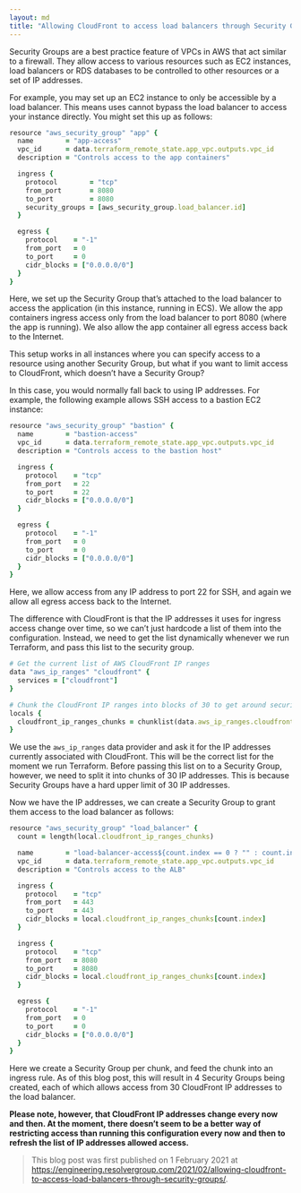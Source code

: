 ```yaml
---
layout: md
title: "Allowing CloudFront to access load balancers through Security Groups"
---
```


Security Groups are a best practice feature of VPCs in AWS that act similar to a firewall. They allow access to various resources such as EC2 instances, load balancers or RDS databases to be controlled to other resources or a set of IP addresses.

For example, you may set up an EC2 instance to only be accessible by a load balancer. This means uses cannot bypass the load balancer to access your instance directly. You might set this up as follows:

```ruby
resource "aws_security_group" "app" {
  name        = "app-access"
  vpc_id      = data.terraform_remote_state.app_vpc.outputs.vpc_id
  description = "Controls access to the app containers"

  ingress {
    protocol        = "tcp"
    from_port       = 8080
    to_port         = 8080
    security_groups = [aws_security_group.load_balancer.id]
  }

  egress {
    protocol    = "-1"
    from_port   = 0
    to_port     = 0
    cidr_blocks = ["0.0.0.0/0"]
  }
}
```

Here, we set up the Security Group that’s attached to the load balancer to access the application (in this instance, running in ECS). We allow the app containers ingress access only from the load balancer to port 8080 (where the app is running). We also allow the app container all egress access back to the Internet.

This setup works in all instances where you can specify access to a resource using another Security Group, but what if you want to limit access to CloudFront, which doesn’t have a Security Group?

In this case, you would normally fall back to using IP addresses. For example, the following example allows SSH access to a bastion EC2 instance:

```ruby
resource "aws_security_group" "bastion" {
  name        = "bastion-access"
  vpc_id      = data.terraform_remote_state.app_vpc.outputs.vpc_id
  description = "Controls access to the bastion host"

  ingress {
    protocol    = "tcp"
    from_port   = 22
    to_port     = 22
    cidr_blocks = ["0.0.0.0/0"]
  }

  egress {
    protocol    = "-1"
    from_port   = 0
    to_port     = 0
    cidr_blocks = ["0.0.0.0/0"]
  }
}
```

Here, we allow access from any IP address to port 22 for SSH, and again we allow all egress access back to the Internet.

The difference with CloudFront is that the IP addresses it uses for ingress access change over time, so we can’t just hardcode a list of them into the configuration. Instead, we need to get the list dynamically whenever we run Terraform, and pass this list to the security group.

```ruby
# Get the current list of AWS CloudFront IP ranges
data "aws_ip_ranges" "cloudfront" {
  services = ["cloudfront"]
}

# Chunk the CloudFront IP ranges into blocks of 30 to get around security group limits
locals {
  cloudfront_ip_ranges_chunks = chunklist(data.aws_ip_ranges.cloudfront.cidr_blocks, 30)
}
```

We use the `aws_ip_ranges` data provider and ask it for the IP addresses currently associated with CloudFront. This will be the correct list for the moment we run Terraform. Before passing this list on to a Security Group, however, we need to split it into chunks of 30 IP addresses. This is because Security Groups have a hard upper limit of 30 IP addresses.

Now we have the IP addresses, we can create a Security Group to grant them access to the load balancer as follows: 

```ruby
resource "aws_security_group" "load_balancer" {
  count = length(local.cloudfront_ip_ranges_chunks)

  name        = "load-balancer-access${count.index == 0 ? "" : count.index + 1}"
  vpc_id      = data.terraform_remote_state.app_vpc.outputs.vpc_id
  description = "Controls access to the ALB"

  ingress {
    protocol    = "tcp"
    from_port   = 443
    to_port     = 443
    cidr_blocks = local.cloudfront_ip_ranges_chunks[count.index]
  }

  ingress {
    protocol    = "tcp"
    from_port   = 8080
    to_port     = 8080
    cidr_blocks = local.cloudfront_ip_ranges_chunks[count.index]
  }

  egress {
    protocol    = "-1"
    from_port   = 0
    to_port     = 0
    cidr_blocks = ["0.0.0.0/0"]
  }
}
```

Here we create a Security Group per chunk, and feed the chunk into an ingress rule. As of this blog post, this will result in 4 Security Groups being created, each of which allows access from 30 CloudFront IP addresses to the load balancer.

**Please note, however, that CloudFront IP addresses change every now and then. At the moment, there doesn’t seem to be a better way of restricting access than running this configuration every now and then to refresh the list of IP addresses allowed access.**

> This blog post was first published on 1 February 2021 at https://engineering.resolvergroup.com/2021/02/allowing-cloudfront-to-access-load-balancers-through-security-groups/.
